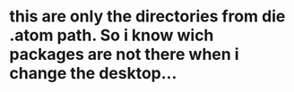 # this are only the directories from die .atom path. So i know wich packages are not there when i change the desktop...
